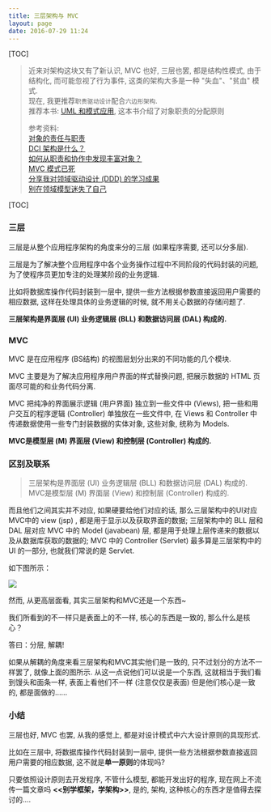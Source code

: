 ```yaml
---
title: 三层架构与 MVC
layout: page
date: 2016-07-29 11:24
---
```


[TOC]

> 近来对架构这块又有了新认识, MVC 也好, 三层也罢, 都是结构性模式, 由于结构化, 而可能忽视了行为事件, 这类的架构大多是一种 "失血"、"贫血" 模式.<br>
> 现在, 我更推荐`职责驱动设计`配合`六边形架构`.<br>
> 推荐本书: [UML 和模式应用](https://share.weiyun.com/ffebfff0ea72831e6d0a96905f359d06), 这本书介绍了对象职责的分配原则<br>
>
> 参考资料:<br>
> [对象的责任与职责](http://www.jdon.com/38045)<br>
> [DCI 架构是什么？](http://www.jdon.com/37976)<br>
> [如何从职责和协作中发现丰富对象？](http://www.jdon.com/38071)<br>
> [MVC 模式已死](http://www.jdon.com/38448)<br>
> [分享我对领域驱动设计 (DDD) 的学习成果](http://kb.cnblogs.com/page/117717/)<br>
> [别在领域模型迷失了自己](http://www.cnblogs.com/tsoukw/archive/2007/09/28/908983.html)

[TOC]

### 三层
三层是从整个应用程序架构的角度来分的三层 (如果程序需要, 还可以分多层).

三层是为了解决整个应用程序中各个业务操作过程中不同阶段的代码封装的问题, 为了使程序员更加专注的处理某阶段的业务逻辑.

比如将数据库操作代码封装到一层中, 提供一些方法根据参数直接返回用户需要的相应数据, 这样在处理具体的业务逻辑的时候, 就不用关心数据的存储问题了.

**三层架构是界面层 (UI) 业务逻辑层 (BLL) 和数据访问层 (DAL) 构成的.**

### MVC
MVC 是在应用程序 (BS结构) 的视图层划分出来的不同功能的几个模块.

MVC 主要是为了解决应用程序用户界面的样式替换问题, 把展示数据的 HTML 页面尽可能的和业务代码分离.

MVC 把纯净的界面展示逻辑 (用户界面) 独立到一些文件中 (Views), 把一些和用户交互的程序逻辑 (Controller) 单独放在一些文件中, 在 Views 和 Controller 中传递数据使用一些专门封装数据的实体对象, 这些对象, 统称为 Models.

**MVC是模型层 (M) 界面层 (View) 和控制层 (Controller) 构成的.**

### 区别及联系
> 三层架构是界面层 (UI) 业务逻辑层 (BLL) 和数据访问层 (DAL) 构成的.<br>
> MVC是模型层 (M) 界面层 (View) 和控制层 (Controller) 构成的.

而且他们之间其实并不对应, 如果硬要给他们对应的话, 那么三层架构中的UI对应MVC中的 view (jsp) , 都是用于显示以及获取界面的数据; 三层架构中的 BLL 层和 DAL 层对应 MVC 中的 Model (javabean) 层, 都是用于处理上层传递来的数据以及从数据库获取的数据的; MVC 中的 Controller (Servlet) 最多算是三层架构中的 UI 的一部分, 也就我们常说的是 Servlet.

如下图所示：

![](http://i65.tinypic.com/2af0nyd.jpg)

然而, 从更高层面看, 其实三层架构和MVC还是一个东西~

我们所看到的不一样只是表面上的不一样, 核心的东西是一致的, 那么什么是核心？

答曰：分层, 解耦!

如果从解耦的角度来看三层架构和MVC其实他们是一致的, 只不过划分的方法不一样罢了, 就像上面的图所示. 从这一点说他们可以说是一个东西, 这就相当于我们看到馒头和面条一样, 表面上看他们不一样 (注意仅仅是表面) 但是他们核心是一致的, 都是面做的……

### 小结
三层也好, MVC 也罢, 从我的感觉上, 都是对设计模式中六大设计原则的具现形式.

比如在三层中, 将数据库操作代码封装到一层中, 提供一些方法根据参数直接返回用户需要的相应数据, 这不就是**单一原则**的体现吗?

只要依照设计原则去开发程序, 不管什么模型, 都能开发出好的程序, 现在网上不流传一篇文章吗 **<<别学框架，学架构\>\>**, 是的, 架构, 这种核心的东西才是值得去探讨的....
